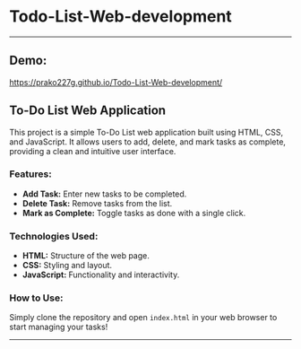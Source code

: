 # Todo-List-Web-development



---

## Demo:
https://prako227g.github.io/Todo-List-Web-development/


## To-Do List Web Application

This project is a simple To-Do List web application built using HTML, CSS, and JavaScript. It allows users to add, delete, and mark tasks as complete, providing a clean and intuitive user interface.

### Features:
- **Add Task:** Enter new tasks to be completed.
- **Delete Task:** Remove tasks from the list.
- **Mark as Complete:** Toggle tasks as done with a single click.

### Technologies Used:
- **HTML:** Structure of the web page.
- **CSS:** Styling and layout.
- **JavaScript:** Functionality and interactivity.

### How to Use:
Simply clone the repository and open `index.html` in your web browser to start managing your tasks!

---

